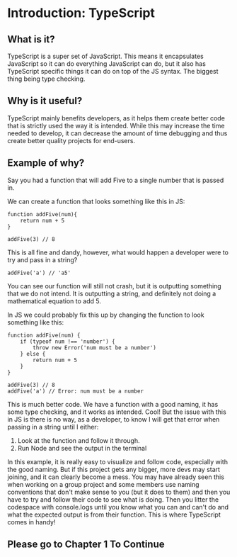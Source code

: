 # Introduction: TypeScript

## What is it?

TypeScript is a super set of JavaScript. This means it encapsulates JavaScript so it can do everything JavaScript can do, but it also has TypeScript specific things it can do on top of the JS syntax. The biggest thing being type checking.

## Why is it useful?

TypeScript mainly benefits developers, as it helps them create better code that is strictly used the way it is intended. While this may increase the time needed to develop, it can decrease the amount of time debugging and thus create better quality projects for end-users.

## Example of why?

Say you had a function that will add Five to a single number that is passed in.

We can create a function that looks something like this in JS:

```
function addFive(num){
    return num + 5
}

addFive(3) // 8
```

This is all fine and dandy, however, what would happen a developer were to try and pass in a string?

```
addFive('a') // 'a5'
```

You can see our function will still not crash, but it is outputting something that we do not intend. It is outputting a string, and definitely not doing a mathematical equation to add 5.

In JS we could probably fix this up by changing the function to look something like this:

```
function addFive(num) {
    if (typeof num !== 'number') {
        throw new Error('num must be a number')
    } else {
        return num + 5
    }
}

addFive(3) // 8
addFive('a') // Error: num must be a number
```

This is much better code. We have a function with a good naming, it has some type checking, and it works as intended. Cool! But the issue with this in JS is there is no way, as a developer, to know I will get that error when passing in a string until I either:

1. Look at the function and follow it through.
2. Run Node and see the output in the terminal

In this example, it is really easy to visualize and follow code, especially with the good naming. But if this project gets any bigger, more devs may start joining, and it can clearly become a mess. You may have already seen this when working on a group project and some members use naming conventions that don't make sense to you (but it does to them) and then you have to try and follow their code to see what is doing. Then you litter the codespace with console.logs until you know what you can and can't do and what the expected output is from their function. This is where TypeScript comes in handy!

## **Please go to Chapter 1 To Continue**
